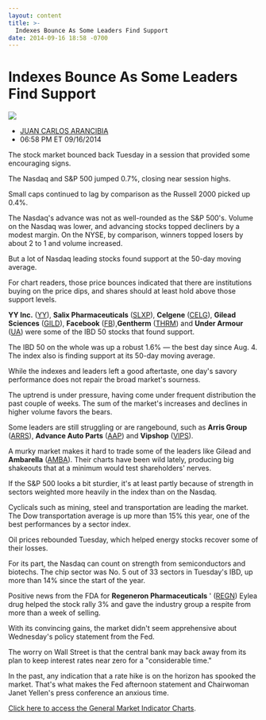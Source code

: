 ```yaml
---
layout: content
title: >-
  Indexes Bounce As Some Leaders Find Support
date: 2014-09-16 18:58 -0700
---
```



Indexes Bounce As Some Leaders Find Support
============================================


![](https://www.investors.com/wp-content/uploads/ibd-migrated-images/MPv_140917_635464774853093487.png)

* [JUAN CARLOS ARANCIBIA](https://www.investors.com/author/arancibiaj/ "Posts by JUAN CARLOS ARANCIBIA")
* 06:58 PM ET 09/16/2014




The stock market bounced back Tuesday in a session that provided some encouraging signs.


The Nasdaq and S&P 500 jumped 0.7%, closing near session highs.


Small caps continued to lag by comparison as the Russell 2000 picked up 0.4%.


The Nasdaq's advance was not as well-rounded as the S&P 500's. Volume on the Nasdaq was lower, and advancing stocks topped decliners by a modest margin. On the NYSE, by comparison, winners topped losers by about 2 to 1 and volume increased.


But a lot of Nasdaq leading stocks found support at the 50-day moving average.


For chart readers, those price bounces indicated that there are institutions buying on the price dips, and shares should at least hold above those support levels.


**YY Inc.** ([YY](https://research.investors.com/quote.aspx?symbol=YY)), **Salix Pharmaceuticals** ([SLXP](https://research.investors.com/quote.aspx?symbol=SLXP)), **Celgene** ([CELG](https://research.investors.com/quote.aspx?symbol=CELG)), **Gilead Sciences** ([GILD](https://research.investors.com/quote.aspx?symbol=GILD)), **Facebook** ([FB](https://research.investors.com/quote.aspx?symbol=FB)),**Gentherm** ([THRM](https://research.investors.com/quote.aspx?symbol=THRM)) and **Under Armour** ([UA](https://research.investors.com/quote.aspx?symbol=UA)) were some of the IBD 50 stocks that found support.


The IBD 50 on the whole was up a robust 1.6% — the best day since Aug. 4. The index also is finding support at its 50-day moving average.


While the indexes and leaders left a good aftertaste, one day's savory performance does not repair the broad market's sourness.


The uptrend is under pressure, having come under frequent distribution the past couple of weeks. The sum of the market's increases and declines in higher volume favors the bears.


Some leaders are still struggling or are rangebound, such as **Arris Group** ([ARRS](https://research.investors.com/quote.aspx?symbol=ARRS)), **Advance Auto Parts** ([AAP](https://research.investors.com/quote.aspx?symbol=AAP)) and **Vipshop** ([VIPS](https://research.investors.com/quote.aspx?symbol=VIPS)).


A murky market makes it hard to trade some of the leaders like Gilead and **Ambarella** ([AMBA](https://research.investors.com/quote.aspx?symbol=AMBA)). Their charts have been wild lately, producing big shakeouts that at a minimum would test shareholders' nerves.


If the S&P 500 looks a bit sturdier, it's at least partly because of strength in sectors weighted more heavily in the index than on the Nasdaq.


Cyclicals such as mining, steel and transportation are leading the market. The Dow transportation average is up more than 15% this year, one of the best performances by a sector index.


Oil prices rebounded Tuesday, which helped energy stocks recover some of their losses.


For its part, the Nasdaq can count on strength from semiconductors and biotechs. The chip sector was No. 5 out of 33 sectors in Tuesday's IBD, up more than 14% since the start of the year.


Positive news from the FDA for **Regeneron Pharmaceuticals** ' ([REGN](https://research.investors.com/quote.aspx?symbol=REGN)) Eylea drug helped the stock rally 3% and gave the industry group a respite from more than a week of selling.


With its convincing gains, the market didn't seem apprehensive about Wednesday's policy statement from the Fed.


The worry on Wall Street is that the central bank may back away from its plan to keep interest rates near zero for a "considerable time."


In the past, any indication that a rate hike is on the horizon has spooked the market. That's what makes the Fed afternoon statement and Chairwoman Janet Yellen's press conference an anxious time.


[Click here to access the General Market Indicator Charts](https://www.investors.com/pdf/GMI_091714.pdf).




